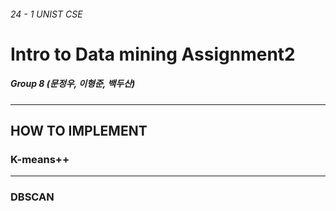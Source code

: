 ###### 24 - 1 UNIST CSE
# Intro to Data mining Assignment2
##### Group 8 (문정우, 이형준, 백두산)

***

## HOW TO IMPLEMENT

### K-means++

---

### DBSCAN
